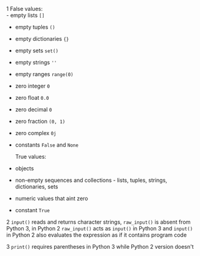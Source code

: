 1 False values:<br />- empty lists `[]`<br />
- empty tuples `()`<br />
- empty dictionaries `{}`<br />
- empty sets `set()`<br />
- empty strings `''`<br />
- empty ranges `range(0)`<br />
- zero integer `0`<br />
- zero float `0.0`<br />
- zero decimal `0`<br />
- zero fraction `(0, 1)`<br />
- zero complex `0j`<br />
- constants `False` and `None`<br />

  True values:<br />

- objects<br />
- non-empty sequences and collections - lists, tuples, strings, dictionaries, sets<br />
- numeric values that aint zero<br />
- constant `True`<br />

2 `input()` reads and returns character strings, `raw_input()` is absent from Python 3, in Python 2 `raw_input()` acts as `input()` in Python 3 and `input()` in Python 2 also evaluates the expression as if it contains program code<br />

3 `print()` requires parentheses in Python 3 while Python 2 version doesn't<br />
